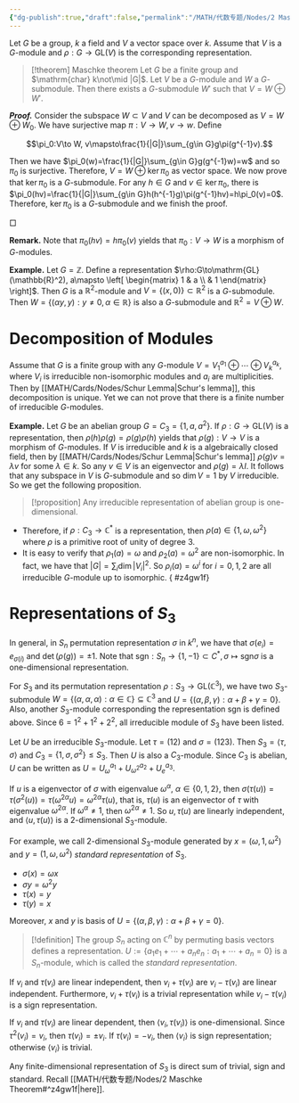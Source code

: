 ```yaml
---
{"dg-publish":true,"draft":false,"permalink":"/MATH/代数专题/Nodes/2 Maschke Theorem/","dgPassFrontmatter":true}
---
```



Let $G$ be a group, $k$ a field and $V$ a vector space over $k$. Assume that $V$ is a $G$-module and $\rho:G\to\mathrm{GL}(V)$ is the corresponding representation.

> [!theorem] Maschke theorem
> Let $G$ be a finite group and $\mathrm{char} k\not\mid |G|$. Let $V$ be a $G$-module and $W$ a $G$-submodule. Then there exists a $G$-submodule $W'$ such that $V=W\oplus W'$.

**_Proof._**
Consider the subspace $W\subset V$ and $V$ can be decomposed as $V=W\oplus W_0$. We have surjective map $\pi:V\to W,v\to w$. Define

$$\pi_0:V\to W, v\mapsto\frac{1}{|G|}\sum_{g\in G}g\pi(g^{-1}v).$$

Then we have $\pi_0(w)=\frac{1}{|G|}\sum_{g\in G}g(g^{-1}w)=w$ and so $\pi_0$ is surjective. Therefore, $V=W\oplus \ker\pi_0$ as vector space. We now prove that $\ker\pi_0$ is a $G$-submodule. For any $h\in G$ and $v\in\ker\pi_0$, there is $\pi_0(hv)=\frac{1}{|G|}\sum_{g\in G}h(h^{-1}g)\pi(g^{-1}hv)=h\pi_0(v)=0$. Therefore, $\ker\pi_0$ is a $G$-submodule and we finish the proof.
<p align="left">□</p>

**Remark.** Note that $\pi_0(hv)=h\pi_0(v)$ yields that $\pi_0:V\to W$ is a morphism of $G$-modules.

**Example.** Let $G=\mathbb{Z}$. Define a representation $\rho:G\to\mathrm{GL}(\mathbb{R}^2), a\mapsto \left[ \begin{matrix} 1 & a \\  & 1  \end{matrix} \right]$. Then $G$ is a $\mathbb{R}^2$-module and $V=\{(x,0)\}\subset \mathbb{R}^2$ is a $G$-submodule. Then $W=\{(\alpha y,y):y\neq 0,\alpha\in \mathbb{R}\}$ is also a $G$-submodule and $\mathbb{R}^2=V\oplus W$. 

# Decomposition of Modules

Assume that $G$ is a finite group with any $G$-module $V=V_1^{a_1}\oplus\cdots\oplus V_k^{a_k}$, where $V_i$ is irreducible non-isomorphic modules and $a_i$ are multiplicities. Then by [[MATH/Cards/Nodes/Schur Lemma\|Schur's lemma]], this decomposition is unique. Yet we can not prove that there is a finite number of irreducible $G$-modules.

**Example.** Let $G$ be an abelian group $G=C_3=\{1,a,a^2\}$. If $\rho:G\to\mathrm{GL}(V)$ is a representation, then $\rho(h)\rho(g)=\rho(g)\rho(h)$ yields that $\rho(g):V\to V$ is a morphism of $G$-modules. If $V$ is irreducible and $k$ is a algebraically closed field, then by [[MATH/Cards/Nodes/Schur Lemma\|Schur's lemma]] $\rho(g)v=\lambda v$ for some $\lambda\in k$. So any $v\in V$ is an eigenvector and $\rho(g)=\lambda I$. It follows that any subspace in $V$ is $G$-submodule and so $\dim V=1$ by $V$ irreducible. So we get the following proposition.

> [!proposition]
> Any irreducible representation of abelian group is one-dimensional.

- Therefore, if $\rho:C_3\to \mathbb{C}^*$ is a representation, then $\rho(a)\in\{1,\omega,\omega^2\}$ where $\rho$ is a primitive root of unity of degree $3$. 
- It is easy to verify that $\rho_1(a)=\omega$ and $\rho_2(a)=\omega^2$ are non-isomorphic. In fact, we have that $|G|=\sum_i\dim|V_i|^2$. So $\rho_i(a)=\omega^i$ for $i=0,1,2$ are all irreducible $G$-module up to isomorphic.
{ #z4gw1f}


# Representations of $S_3$

In general, in $S_n$ permutation representation $\sigma$ in $k^n$, we have that $\sigma(e_i)=e_{\sigma(i)}$ and $\det(\rho(g))=\pm1$. Note that $\mathrm{sgn}:S_n\to\{1,-1\}\subset C^*,\sigma\mapsto\mathrm{sgn}\sigma$ is a one-dimensional representation. 

For $S_3$ and its permutation representation $\rho:S_3\to\mathrm{GL}(\mathbb{C}^3)$, we have two $S_3$-submodule $W=\{(\alpha,\alpha,\alpha):\alpha\in \mathbb{C}\}\subseteq \mathbb{C}^3$ and $U=\{(\alpha,\beta,\gamma):\alpha+\beta+\gamma=0\}$. Also, another $S_3$-module corresponding the representation $\mathrm{sgn}$ is defined above. Since $6=1^2+1^2+2^2$, all irreducible module of $S_3$ have been listed.

Let $U$ be an irreducible $S_3$-module. Let $\tau=(12)$ and $\sigma=(1 2 3)$. Then $S_3=\left\langle\tau,\sigma\right\rangle$ and $C_3=\{1,\sigma,\sigma^2\}\leqslant S_3$. Then $U$ is also a $C_3$-module. Since $C_3$ is abelian, $U$ can be written as $U=U_{\omega}^{a_1}+U_{\omega^2}^{a_2}+U_{e}^{a_3}$.

If $u$ is a eigenvector of $\sigma$ with eigenvalue $\omega^\alpha$, $\alpha\in\{0,1,2\}$, then $\sigma(\tau(u))=\tau(\sigma^2(u))=\tau(\omega^{2\alpha}u)=\omega^{2\alpha}\tau(u)$, that is, $\tau(u)$ is an eigenvector of $\tau$ with eigenvalue $\omega^{2\alpha}$. If $\omega^\alpha\neq 1$, then $\omega^{2\alpha}\neq 1$. So $u,\tau(u)$ are linearly independent, and $\left\langle u,\tau(u)\right\rangle$ is a $2$-dimensional $S_3$-module. 

For example, we call $2$-dimensional $S_3$-module generated by $x=(\omega,1,\omega^2)$ and $y=(1,\omega,\omega^2)$ *standard representation* of $S_3$.
- $\sigma(x)=\omega x$
- $\sigma y=\omega^2y$
- $\tau(x)=y$
- $\tau(y)=x$

Moreover, $x$ and $y$ is basis of $U=\{(\alpha,\beta,\gamma):\alpha+\beta+\gamma=0\}$. 

> [!definition]
> The group $S_n$ acting on $\mathbb{C}^n$ by permuting basis vectors defines a representation. $U:=\{a_1e_1+\cdots+a_ne_n:a_1+\cdots+a_n=0\}$ is a $S_n$-module, which is called the *standard representation*.

If $v_i$ and $\tau(v_i)$ are linear independent, then $v_i+\tau(v_i)$ are $v_i-\tau(v_i)$ are linear independent. Furthermore, $v_i+\tau(v_i)$ is a trivial representation while $v_i-\tau(v_i)$ is a sign representation. 

If $v_i$ and $\tau(v_i)$ are linear dependent, then $\left\langle v_i,\tau(v_i)\right\rangle$ is one-dimensional. Since $\tau^2(v_i)=v_i$, then $\tau(v_i)=\pm v_i$. If $\tau(v_i)=-v_i$, then $\left\langle v_i\right\rangle$ is sign representation; otherwise $\left\langle v_i\right\rangle$ is trivial. 

Any finite-dimensional representation of $S_3$ is direct sum of trivial, sign and standard. Recall [[MATH/代数专题/Nodes/2 Maschke Theorem#^z4gw1f\|here]]. 